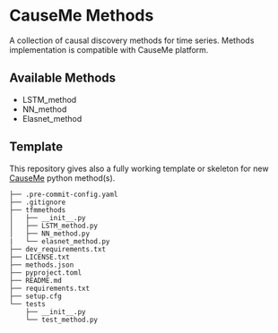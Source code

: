 # CauseMe Methods

A collection of  causal discovery methods for time series.
Methods implementation is compatible with CauseMe platform.


## Available Methods

- LSTM_method
- NN_method
- Elasnet_method

## Template

This repository gives also a fully working template or skeleton
for new [CauseMe](https://causeme.uv.es) python method(s).

```
├── .pre-commit-config.yaml
├── .gitignore
├── tfmmethods
│   ├── __init__.py
│   ├── LSTM_method.py
│   ├── NN_method.py
|   └── elasnet_method.py
├── dev_requirements.txt
├── LICENSE.txt
├── methods.json
├── pyproject.toml
├── README.md
├── requirements.txt
├── setup.cfg
└── tests
    ├── __init__.py
    └── test_method.py
```


